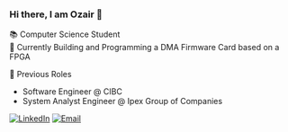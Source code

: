 ### Hi there, I am Ozair 👋
📚 Computer Science Student <br>
🔭 Currently Building and Programming a DMA Firmware Card based on a FPGA <br>

🌱 Previous Roles
- Software Engineer @ CIBC
- System Analyst Engineer @ Ipex Group of Companies

<a href="https://www.linkedin.com/in/ozair-khan-/" target="_blank"><img alt="LinkedIn" src="https://img.shields.io/badge/LinkedIn-@ozairkhan-blue?style=flat&logo=linkedin"></a>
<a href="mailto:khan3300@mylaurier.ca"><img alt="Email" src="https://img.shields.io/badge/Email-khan3300@mylaurier.ca-blue?style=flat&logo=gmail"></a>
